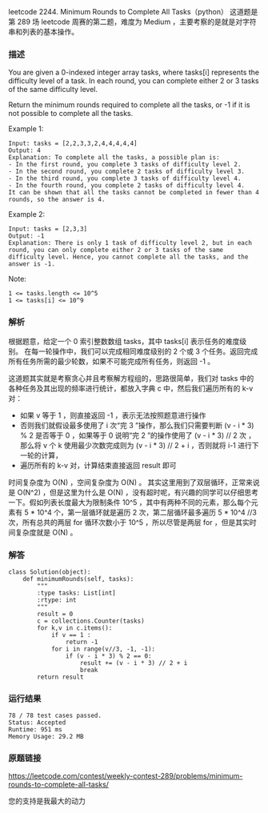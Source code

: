 leetcode  2244. Minimum Rounds to Complete All Tasks（python）
这道题是第 289 场 leetcode 周赛的第二题，难度为 Medium ，主要考察的是就是对字符串和列表的基本操作。



### 描述

You are given a 0-indexed integer array tasks, where tasks[i] represents the difficulty level of a task. In each round, you can complete either 2 or 3 tasks of the same difficulty level.

Return the minimum rounds required to complete all the tasks, or -1 if it is not possible to complete all the tasks.

 




Example 1:


	Input: tasks = [2,2,3,3,2,4,4,4,4,4]
	Output: 4
	Explanation: To complete all the tasks, a possible plan is:
	- In the first round, you complete 3 tasks of difficulty level 2. 
	- In the second round, you complete 2 tasks of difficulty level 3. 
	- In the third round, you complete 3 tasks of difficulty level 4. 
	- In the fourth round, you complete 2 tasks of difficulty level 4.  
	It can be shown that all the tasks cannot be completed in fewer than 4 rounds, so the answer is 4.
	
Example 2:


	Input: tasks = [2,3,3]
	Output: -1
	Explanation: There is only 1 task of difficulty level 2, but in each round, you can only complete either 2 or 3 tasks of the same difficulty level. Hence, you cannot complete all the tasks, and the answer is -1.






Note:

	1 <= tasks.length <= 10^5
	1 <= tasks[i] <= 10^9


### 解析

根据题意，给定一个 0 索引整数数组 tasks，其中 tasks[i] 表示任务的难度级别。 在每一轮操作中，我们可以完成相同难度级别的 2 个或 3 个任务。返回完成所有任务所需的最少轮数，如果不可能完成所有任务，则返回 -1 。

这道题其实就是考察贪心并且考察解方程组的，思路很简单，我们对 tasks 中的各种任务及其出现的频率进行统计，都放入字典 c 中，然后我们遍历所有的 k-v 对：

* 如果 v 等于 1 ，则直接返回 -1 ，表示无法按照题意进行操作
* 否则我们就假设最多使用了 i 次“完 3 ”操作，那么我们只需要判断 (v - i * 3) % 2 是否等于 0 ，如果等于 0 说明“完 2 ”的操作使用了 (v - i * 3) // 2 次 ，那么将 v 个 k 使用最少次数完成则为 (v - i * 3) // 2 + i ，否则就将 i-1 进行下一轮的计算，
* 遍历所有的 k-v 对，计算结束直接返回 result 即可

时间复杂度为 O(N) ，空间复杂度为 O(N) 。 其实这里用到了双层循环，正常来说是 O(N^2) ，但是这里为什么是 O(N) ，没有超时呢，有兴趣的同学可以仔细思考一下。假如列表长度最大为限制条件 10^5 ，其中有两种不同的元素，那么每个元素有 5 * 10^4 个，第一层循环就是遍历 2 次，第二层循环最多遍历 5 * 10^4 //3 次，所有总共的两层 for 循环次数小于 10^5 ，所以尽管是两层 for ，但是其实时间复杂度就是 O(N) 。

### 解答
				
	class Solution(object):
	    def minimumRounds(self, tasks):
	        """
	        :type tasks: List[int]
	        :rtype: int
	        """
	        result = 0
	        c = collections.Counter(tasks)
	        for k,v in c.items():
	            if v == 1 :
	                return -1
	            for i in range(v//3, -1, -1):
	                if (v - i * 3) % 2 == 0:
	                    result += (v - i * 3) // 2 + i
	                    break
	        return result

            	      
			
### 运行结果



	78 / 78 test cases passed.
	Status: Accepted
	Runtime: 951 ms
	Memory Usage: 29.2 MB

### 原题链接


https://leetcode.com/contest/weekly-contest-289/problems/minimum-rounds-to-complete-all-tasks/


您的支持是我最大的动力
